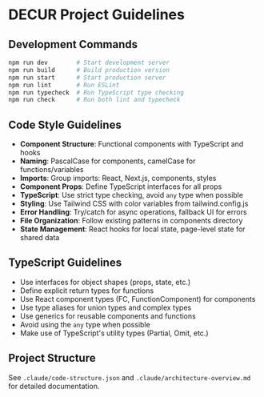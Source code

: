 # DECUR Project Guidelines

## Development Commands
```bash
npm run dev        # Start development server
npm run build      # Build production version
npm run start      # Start production server
npm run lint       # Run ESLint
npm run typecheck  # Run TypeScript type checking
npm run check      # Run both lint and typecheck
```

## Code Style Guidelines
- **Component Structure**: Functional components with TypeScript and hooks
- **Naming**: PascalCase for components, camelCase for functions/variables
- **Imports**: Group imports: React, Next.js, components, styles
- **Component Props**: Define TypeScript interfaces for all props
- **TypeScript**: Use strict type checking, avoid `any` type when possible
- **Styling**: Use Tailwind CSS with color variables from tailwind.config.js
- **Error Handling**: Try/catch for async operations, fallback UI for errors
- **File Organization**: Follow existing patterns in components directory
- **State Management**: React hooks for local state, page-level state for shared data

## TypeScript Guidelines
- Use interfaces for object shapes (props, state, etc.)
- Define explicit return types for functions
- Use React component types (FC, FunctionComponent) for components
- Use type aliases for union types and complex types
- Use generics for reusable components and functions
- Avoid using the `any` type when possible
- Make use of TypeScript's utility types (Partial, Omit, etc.)

## Project Structure
See `.claude/code-structure.json` and `.claude/architecture-overview.md` for detailed documentation.